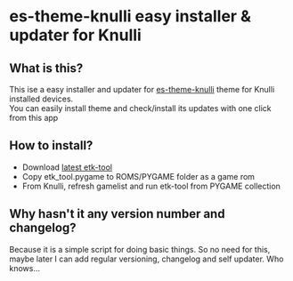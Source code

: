 # es-theme-knulli easy installer &amp; updater for Knulli
## What is this?
This ise a easy installer and updater for [es-theme-knulli](https://github.com/symbuzzer/es-theme-knulli) theme for Knulli installed devices.  
You can easily install theme and check/install its updates with one click from this app

## How to install?
- Download [latest etk-tool](https://github.com/symbuzzer/etk_tool/releases/latest/download/etk_tool.pygame)
- Copy etk_tool.pygame to ROMS/PYGAME folder as a game rom
- From Knulli, refresh gamelist and run etk-tool from PYGAME collection

## Why hasn't it any version number and changelog?
Because it is a simple script for doing basic things. So no need for this, maybe later I can add regular versioning, changelog and self updater. Who knows...
